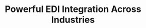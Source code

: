 ---
title: 'Powerful EDI Integration Across Industries'
description: 'Unleash the power of Ballerina for seamless EDI integration across industries. From healthcare to retail and manufacturing to logistics, Ballerinas ensures effortless data exchange. Convert EDI formats to Ballerina Records, perform data mapping, and accelerate your integration journey.'
image: 'images/usecases/integration/boomi/edi_translation.png'
---
